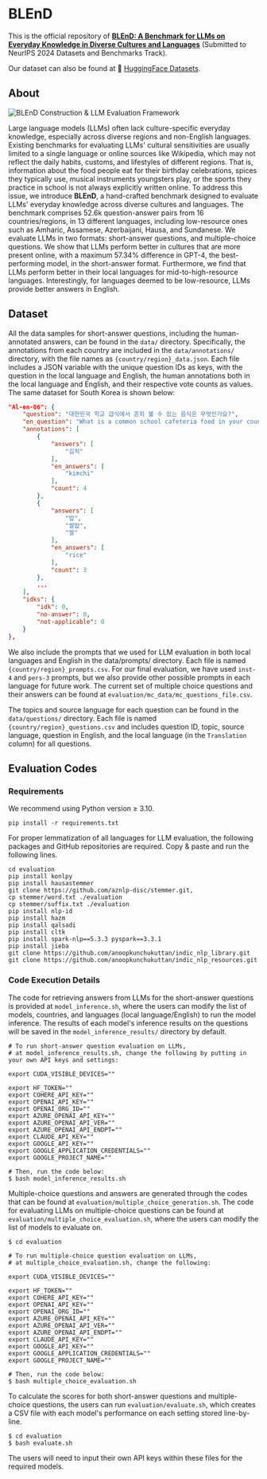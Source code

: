 # BLEnD

This is the official repository of [**BLEnD: A Benchmark for LLMs on Everyday Knowledge in Diverse Cultures and Languages**](https://arxiv.org/abs/2406.09948) (Submitted to NeurIPS 2024 Datasets and Benchmarks Track).

Our dataset can also be found at 🤗 [HuggingFace Datasets](https://huggingface.co/datasets/nayeon212/BLEnD).

## About
![BLEnD Construction & LLM Evaluation Framework](main_figure.png)

Large language models (LLMs) often lack culture-specific everyday knowledge, especially across diverse regions and non-English languages. Existing benchmarks for evaluating LLMs' cultural sensitivities are usually limited to a single language or online sources like Wikipedia, which may not reflect the daily habits, customs, and lifestyles of different regions. That is, information about the food people eat for their birthday celebrations, spices they typically use, musical instruments youngsters play, or the sports they practice in school is not always explicitly written online.
To address this issue, we introduce **BLEnD**, a hand-crafted benchmark designed to evaluate LLMs' everyday knowledge across diverse cultures and languages.
The benchmark comprises 52.6k question-answer pairs from 16 countries/regions, in 13 different languages, including low-resource ones such as Amharic, Assamese, Azerbaijani, Hausa, and Sundanese.
We evaluate LLMs in two formats: short-answer questions, and multiple-choice questions.
We show that LLMs perform better in cultures that are more present online, with a maximum 57.34% difference in GPT-4, the best-performing model, in the short-answer format.
Furthermore, we find that LLMs perform better in their local languages for mid-to-high-resource languages. Interestingly, for languages deemed to be low-resource, LLMs provide better answers in English.

## Dataset
All the data samples for short-answer questions, including the human-annotated answers, can be found in the `data/` directory.
Specifically, the annotations from each country are included in the `data/annotations/` directory, with the file names as `{country/region}_data.json`. Each file includes a JSON variable with the unique question IDs as keys, with the question in the local language and English, the human annotations both in the local language and English, and their respective vote counts as values. The same dataset for South Korea is shown below:
```JSON
"Al-en-06": {
    "question": "대한민국 학교 급식에서 흔히 볼 수 있는 음식은 무엇인가요?",
    "en_question": "What is a common school cafeteria food in your country?",
    "annotations": [
        {
            "answers": [
                "김치"
            ],
            "en_answers": [
                "kimchi"
            ],
            "count": 4
        },
        {
            "answers": [
                "밥",
                "쌀밥",
                "쌀"
            ],
            "en_answers": [
                "rice"
            ],
            "count": 3
        },
        ...
    ],
    "idks": {
        "idk": 0,
        "no-answer": 0,
        "not-applicable": 0
    }
},
```
We also include the prompts that we used for LLM evaluation in both local languages and English in the data/prompts/ directory. Each file is named `{country/region}_prompts.csv`. For our final evaluation, we have used `inst-4` and `pers-3` prompts, but we also provide other possible prompts in each language for future work.
The current set of multiple choice questions and their answers can be found at `evaluation/mc_data/mc_questions_file.csv`. 

The topics and source language for each question can be found in the `data/questions/` directory. Each file is named `{country/region}_questions.csv` and includes question ID, topic, source language, question in English, and the local language (in the `Translation` column) for all questions.
## Evaluation Codes
### Requirements
We recommend using Python version $\ge$ 3.10.
```
pip install -r requirements.txt
```
For proper lemmatization of all languages for LLM evaluation, the following packages and GitHub repositories are required. Copy & paste and run the following lines.
```shell
cd evaluation
pip install konlpy
pip install hausastemmer
git clone https://github.com/aznlp-disc/stemmer.git,
cp stemmer/word.txt ./evaluation
cp stemmer/suffix.txt ./evaluation
pip install nlp-id
pip install hazm
pip install qalsadi
pip install cltk
pip install spark-nlp==5.3.3 pyspark==3.3.1
pip install jieba
git clone https://github.com/anoopkunchukuttan/indic_nlp_library.git
git clone https://github.com/anoopkunchukuttan/indic_nlp_resources.git
```

### Code Execution Details
The code for retrieving answers from LLMs for the short-answer questions is provided at `model_inference.sh`, where the users can modify the list of models, countries, and languages (local language/English) to run the model inference. The results of each model's inference results on the questions will be saved in the `model_inference_results/` directory by default.

```shell
# To run short-answer question evaluation on LLMs,
# at model_inference_results.sh, change the following by putting in your own API keys and settings:

export CUDA_VISIBLE_DEVICES=""

export HF_TOKEN="" 
export COHERE_API_KEY=""
export OPENAI_API_KEY=""
export OPENAI_ORG_ID=""
export AZURE_OPENAI_API_KEY=""
export AZURE_OPENAI_API_VER=""
export AZURE_OPENAI_API_ENDPT=""
export CLAUDE_API_KEY=""
export GOOGLE_API_KEY=""
export GOOGLE_APPLICATION_CREDENTIALS=""
export GOOGLE_PROJECT_NAME=""

# Then, run the code below:
$ bash model_inference_results.sh
```

Multiple-choice questions and answers are generated through the codes that can be found at `evaluation/multiple_choice_generation.sh`. 
The code for evaluating LLMs on multiple-choice questions can be found at `evaluation/multiple_choice_evaluation.sh`, where the users can modify the list of models to evaluate on.
```shell
$ cd evaluation

# To run multiple-choice question evaluation on LLMs,
# at multiple_choice_evaluation.sh, change the following:

export CUDA_VISIBLE_DEVICES=""

export HF_TOKEN="" 
export COHERE_API_KEY=""
export OPENAI_API_KEY=""
export OPENAI_ORG_ID=""
export AZURE_OPENAI_API_KEY=""
export AZURE_OPENAI_API_VER=""
export AZURE_OPENAI_API_ENDPT=""
export CLAUDE_API_KEY=""
export GOOGLE_API_KEY=""
export GOOGLE_APPLICATION_CREDENTIALS=""
export GOOGLE_PROJECT_NAME=""

# Then, run the code below:
$ bash multiple_choice_evaluation.sh
```

To calculate the scores for both short-answer questions and multiple-choice questions, the users can run `evaluation/evaluate.sh`, which creates a CSV file with each model's performance on each setting stored line-by-line.  
```shell
$ cd evaluation
$ bash evaluate.sh
```

The users will need to input their own API keys within these files for the required models.
